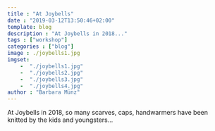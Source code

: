 ```yaml
--- 
title : "At Joybells" 
date : "2019-03-12T13:50:46+02:00" 
template: blog
description : "At Joybells in 2018..." 
tags : ["workshop"] 
categories : ["blog"] 
image : ./joybells1.jpg
imgset:
    -  "./joybells1.jpg"
    -  "./joybells2.jpg"
    -  "./joybells3.jpg"
    -  "./joybells4.jpg" 
author : "Barbara Münz" 
---
```


At Joybells in 2018, so many scarves, caps, handwarmers have been knitted by the kids and youngsters...

